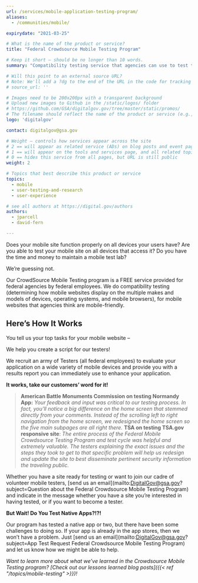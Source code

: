 ```yaml
---
url: /services/mobile-application-testing-program/
aliases:
  - /communities/mobile/

expirydate: "2021-03-25"

# What is the name of the product or service?
title: "Federal Crowdsource Mobile Testing Program"

# Keep it short — should be no longer than 10 words.
summary: "Compatibility testing service that agencies can use to test the mobile-friendliness of their websites."

# Will this point to an external source URL?
# Note: We'll add a ?dg to the end of the URL in the code for tracking purposes
# source_url: ''

# Images need to be 200x200px with a transparent background
# Upload new images to Github in the /static/logos/ folder
# https://github.com/GSA/digitalgov.gov/tree/master/static/promos/
# The filename should reflect the name of the product or service (e.g., challenge-gov.png)
logo: 'digitalgov'

contact: digitalgov@gsa.gov

# Weight — controls how services appear across the site
# 2 == will appear as related service (ADs) on blog posts and event pages
# 1 == will appear on the tools and services page, and all related topic pages
# 0 == hides this service from all pages, but URL is still public
weight: 2

# Topics that best describe this product or service
topics:
  - mobile
  - user-testing-and-research
  - user-experience

# see all authors at https://digital.gov/authors
authors:
  - jparcell
  - david-fern

---
```


Does your mobile site function properly on all devices your users have? Are you able to test your mobile site on all devices that access it? Do you have the time and money to maintain a mobile test lab?

We&#8217;re guessing not.

Our CrowdSource Mobile Testing program is a FREE service provided for federal agencies by federal employees. We do compatibility testing (determining how mobile websites display on the multiple makes and models of devices, operating systems, and mobile browsers), for mobile websites that agencies think are mobile-friendly.

## Here&#8217;s How It Works

You tell us your top tasks for your mobile website &#8211;

We help you create a script for our testers!

We recruit an army of Testers (all federal employees) to evaluate your application on a wide variety of mobile devices and provide you with a results report you can immediately use to enhance your application.

**It works, take our customers&#8217; word for it!**

> **American Battle Monuments Commission on testing Normandy App:** _Your feedback and input was critical to our testing process. In fact, you’ll notice a big difference on the home screen that stemmed directly from your comments. Instead of the scrolling left to right navigation from the home screen, we redesigned the home screen so the five main subpages are all right there._
> **TSA on testing TSA.gov responsive site**: _The entire process of the Federal Mobile Crowdsource Testing Program and test cycle was helpful and extremely valuable. The testers explaining the exact issues and the steps they took to get to that specific problem will help us redesign and update the site to best disseminate pertinent security information the traveling public._

Whether you have a site ready for testing or want to join our cadre of volunteer mobile testers, [send us an email](mailto:DigitalGov@gsa.gov?subject=Question about the Federal Crowdsource Mobile Testing Program) and indicate in the message whether you have a site you&#8217;re interested in having tested, or if you want to become a tester.

**But Wait! Do You Test Native Apps?!?!**

Our program has tested a native app or two, but there have been some challenges to doing so. If your app is already in the app stores, then we won’t have a problem. Just [send us an email](mailto:DigitalGov@gsa.gov?subject=App Test Request Federal Crowdsource Mobile Testing Program) and let us know how we might be able to help.

_Want to learn more about what we&#8217;ve learned in the Crowdsource Mobile Testing program?  [Check out our lessons learned blog posts]({{< ref "/topics/mobile-testing" >}})!_
